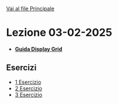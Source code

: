 [Vai al file Principale ](../../Readme.md)

# Lezione 03-02-2025

- **[Guida Display Grid](Display_Grid.md)**

## Esercizi

- [1 Esercizio](Esercizi/1_Esercizio/index.html)
- [2 Esercizio](Esercizi/2_Esercizio/index.html)
- [3 Esercizio](Esercizi/3_Esercizio/index.html)